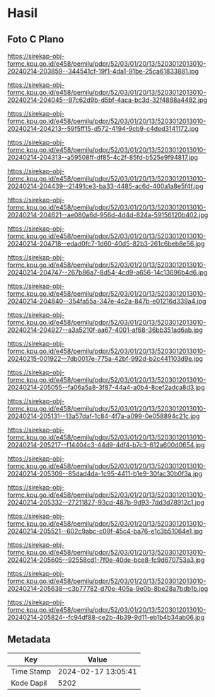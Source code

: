# Hasil

## Foto C Plano

https://sirekap-obj-formc.kpu.go.id/e458/pemilu/pdpr/52/03/01/20/13/5203012013010-20240214-203859--344541cf-19f1-4da1-91be-25ca61833881.jpg

https://sirekap-obj-formc.kpu.go.id/e458/pemilu/pdpr/52/03/01/20/13/5203012013010-20240214-204045--97c62d9b-d5bf-4aca-bc3d-32f4888a4482.jpg

https://sirekap-obj-formc.kpu.go.id/e458/pemilu/pdpr/52/03/01/20/13/5203012013010-20240214-204213--59f5ff15-d572-4194-9cb9-c4ded3141172.jpg

https://sirekap-obj-formc.kpu.go.id/e458/pemilu/pdpr/52/03/01/20/13/5203012013010-20240214-204313--a59508ff-df85-4c2f-85fd-b525e9f94817.jpg

https://sirekap-obj-formc.kpu.go.id/e458/pemilu/pdpr/52/03/01/20/13/5203012013010-20240214-204439--21491ce3-ba33-4485-ac6d-400a1a8e5f4f.jpg

https://sirekap-obj-formc.kpu.go.id/e458/pemilu/pdpr/52/03/01/20/13/5203012013010-20240214-204621--ae080a6d-956d-4d4d-824a-59156120b402.jpg

https://sirekap-obj-formc.kpu.go.id/e458/pemilu/pdpr/52/03/01/20/13/5203012013010-20240214-204718--edad0fc7-1d60-40d5-82b3-261c6beb8e56.jpg

https://sirekap-obj-formc.kpu.go.id/e458/pemilu/pdpr/52/03/01/20/13/5203012013010-20240214-204747--267b86a7-8d54-4cd9-a656-14c13696b4d6.jpg

https://sirekap-obj-formc.kpu.go.id/e458/pemilu/pdpr/52/03/01/20/13/5203012013010-20240214-204840--354fa55a-347e-4c2a-847b-e01216d339a4.jpg

https://sirekap-obj-formc.kpu.go.id/e458/pemilu/pdpr/52/03/01/20/13/5203012013010-20240214-204927--a3a5210f-aa67-4001-af68-36bb351ad6ab.jpg

https://sirekap-obj-formc.kpu.go.id/e458/pemilu/pdpr/52/03/01/20/13/5203012013010-20240215-001922--7db0017e-775a-42bf-992d-b2c441103d9e.jpg

https://sirekap-obj-formc.kpu.go.id/e458/pemilu/pdpr/52/03/01/20/13/5203012013010-20240214-205055--fa06a5a8-3f87-44a4-a0b4-8cef2adca8d3.jpg

https://sirekap-obj-formc.kpu.go.id/e458/pemilu/pdpr/52/03/01/20/13/5203012013010-20240214-205131--13a57daf-1c84-4f7a-a099-0e058894c21c.jpg

https://sirekap-obj-formc.kpu.go.id/e458/pemilu/pdpr/52/03/01/20/13/5203012013010-20240214-205217--f14404c3-44d9-4df4-b7c3-612a600d0654.jpg

https://sirekap-obj-formc.kpu.go.id/e458/pemilu/pdpr/52/03/01/20/13/5203012013010-20240214-205309--85dad4da-1c95-4411-b1e9-30fac30b0f3a.jpg

https://sirekap-obj-formc.kpu.go.id/e458/pemilu/pdpr/52/03/01/20/13/5203012013010-20240214-205332--27211827-93cd-487b-9d93-7dd3d78912c1.jpg

https://sirekap-obj-formc.kpu.go.id/e458/pemilu/pdpr/52/03/01/20/13/5203012013010-20240214-205521--602c9abc-c09f-45c4-ba76-e1c3b51064e1.jpg

https://sirekap-obj-formc.kpu.go.id/e458/pemilu/pdpr/52/03/01/20/13/5203012013010-20240214-205605--92558cd1-7f0e-40de-bce8-fc9d670753a3.jpg

https://sirekap-obj-formc.kpu.go.id/e458/pemilu/pdpr/52/03/01/20/13/5203012013010-20240214-205638--c3b77782-d70e-405a-9e0b-8be28a7bdb1b.jpg

https://sirekap-obj-formc.kpu.go.id/e458/pemilu/pdpr/52/03/01/20/13/5203012013010-20240214-205824--fc94df88-ce2b-4b39-9d11-eb1b4b34ab06.jpg


## Metadata

| Key        | Value               |
| ---------- | ------------------- |
| Time Stamp | 2024-02-17 13:05:41 |
| Kode Dapil | 5202                |



